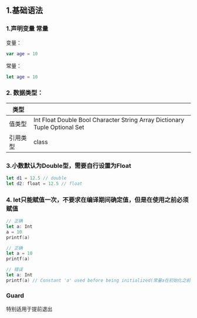 ## 1.基础语法
### 1.声明变量 常量
变量：
```swift 
var age = 10
```
常量：
```swift
let age = 10
```

### 2. 数据类型：
|类型||
|-|-|
|值类型|Int Float Double Bool Character String Array Dictionary Tuple Optional Set|
|引用类型|class|
    
### 3.小数默认为Double型，需要自行设置为Float 
```swift
let d1 = 12.5 // double     
let d2: float = 12.5 // float
```

### 4. let只能赋值一次，不要求在编译期间确定值，但是在使用之前必须赋值
```swift
// 正确
let a: Int
a = 10
printf(a)

// 正确
let a = 10
printf(a)

// 错误
let a: Int
printf(a) // Constant 'a' used before being initialized(常量a在初始化之前使用了)
```


### Guard
特别适用于提前退出
